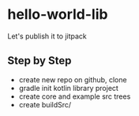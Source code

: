 # hello-world-lib


Let's publish it to jitpack








## Step by Step

* create new repo on github, clone
* gradle init kotlin library project
* create core and example src trees 
* create buildSrc/
